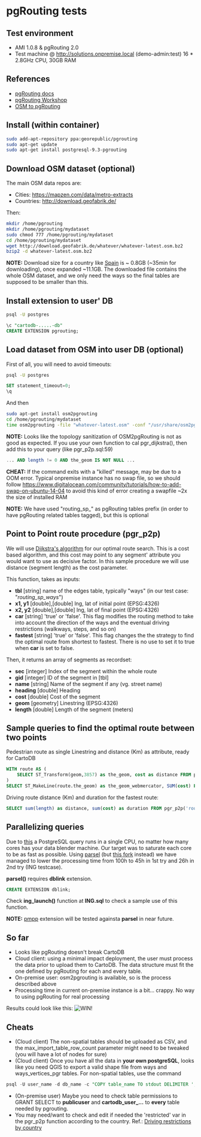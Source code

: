# pgRouting tests

## Test environment

* AMI 1.0.8 & pgRouting 2.0
* Test machine @ http://solutions.onpremise.local (demo-admin:test) 16 * 2.8GHz CPU, 30GB RAM

## References

* [pgRouting docs](http://pgrouting.org/documentation.html)
* [pgRouting Workshop](http://workshop.pgrouting.org/index.html)
* [OSM to pgRouting](http://pgrouting.org/docs/tools/osm2pgrouting.html)

## Install (within container)

```sh
sudo add-apt-repository ppa:georepublic/pgrouting
sudo apt-get update
sudo apt-get install postgresql-9.3-pgrouting
```

## Download OSM dataset (optional)

The main OSM data repos are:
* Cities: https://mapzen.com/data/metro-extracts
* Countries: http://download.geofabrik.de/

Then:

```sh
mkdir /home/pgrouting
mkdir /home/pgrouting/mydataset
sudo chmod 777 /home/pgrouting/mydataset
cd /home/pgrouting/mydataset
wget http://download.geofabrik.de/whatever/whatever-latest.osm.bz2
bzip2 -d whatever-latest.osm.bz2
```

**NOTE:** Download size for a country like [Spain](http://download.geofabrik.de/europe/spain-latest.osm.bz2) is ~ 0.8GB (~35min for downloading), once expanded ~11.1GB. The downloaded file contains the whole OSM dataset, and we only need the ways so the final tables are supposed to be smaller than this.

## Install extension to user' DB

```sh
psql -U postgres
```

```sql
\c "cartodb-.....-db"
CREATE EXTENSION pgrouting;
```

## Load dataset from OSM into user DB (optional)

First of all, you will need to avoid timeouts:

```sh
psql -U postgres
```

```sql
SET statement_timeout=0;
\q
```

And then

```sh
sudo apt-get install osm2pgrouting
cd /home/pgrouting/mydataset
time osm2pgrouting -file "whatever-latest.osm" -conf "/usr/share/osm2pgrouting/mapconfig.xml" -dbname cartodb_user_..._db -user postgres -host localhost -prefixtables "routing_sp_" -clean
```
**NOTE:** Looks like the topology sanitization of OSM2pgRouting is not as good as expected. If you use your own function to cal pgr_dijkstra(), then add this to your query (like pgr_p2p.sql:59)

```sql
... AND length != 0 AND the_geom IS NOT NULL ...
```


**CHEAT:** If the command exits with a "killed" message, may be due to a OOM error. Typical onpremise instance has no swap file, so we should follow https://www.digitalocean.com/community/tutorials/how-to-add-swap-on-ubuntu-14-04 to avoid this kind of error creating a swapfile ~2x the size of installed RAM

**NOTE:** We have used "routing_sp_" as pgRouting tables prefix (in order to have pgRouting related tables tagged), but this is optional

## Point to Point route procedure (pgr_p2p)

We will use [Dijkstra's algorithm](https://en.wikipedia.org/wiki/Dijkstra%27s_algorithm) for our optimal route search. This is a cost based algorithm, and this cost may point to any segment' attribute you would want to use as decisive factor. In this sample procedure we will use distance (segment length) as the cost parameter.

This function, takes as inputs:
* **tbl** [string] name of the edges table, typically "ways" (in our test case: "_routing_sp_ways_")
* **x1, y1** [double],[double] lng, lat of initial point (EPSG:4326)
* **x2, y2** [double],[double] lng, lat of final point (EPSG:4326)
* **car** [string] 'true' or 'false'. This flag modifies the routing method to take into account the direction of the ways and the eventual driving restrictions (walkways, steps, and so on)
* **fastest** [string] 'true' or 'false'. This flag changes the the strategy to find the optimal route from shortest to fastest. There is no use to set it to true when **car** is set to false.

Then, it returns an array of segments as recordset:
* **sec** [integer] Index of the segment within the whole route
* **gid** [integer] ID of the segment in [tbl]
* **name** [string] Name of the segment if any (vg. street name)
* **heading** [double] Heading
* **cost** [double] Cost of the segment
* **geom** [geometry] Linestring (EPSG:4326)
* **length** [double] Length of the segment (meters)

## Sample queries to find the optimal route between two points

Pedestrian route as single Linestring and distance (Km) as attribute, ready for CartoDB

```sql
WITH route AS (
	SELECT ST_Transform(geom,3857) as the_geom, cost as distance FROM pgr_p2p('routing_sp_ways', -3.75,40.40, -3.70,40.40, 'false', 'false') ORDER BY seq
)
SELECT ST_MakeLine(route.the_geom) as the_geom_webmercator, SUM(cost) FROM route;
```

Driving route distance (Km) and duration for the fastest route:

```sql
SELECT sum(length) as distance, sum(cost) as duration FROM pgr_p2p('routing_sp_ways', -3.75,40.40, -3.70,40.40,'true','true');
```

## Parallelizing queries

Due to [this](https://wiki.postgresql.org/wiki/FAQ#How_does_PostgreSQL_use_CPU_resources.3F) a PostgreSQL query runs in a single CPU, no matter how many cores has your data blender machine. Our target was to saturate each core to be as fast as possible. Using [parsel](http://geeohspatial.blogspot.com.es/2013/12/a-simple-function-for-parallel-queries_18.html) (but [this fork](https://gist.github.com/minus34/53570f5f274c30bc44e3) instead) we have managed to lower the processing time from 100h to 45h in 1st try and 26h in 2nd try (ING testcase).

**parsel()** requires **dblink** extension.

```sql
CREATE EXTENSION dblink;
```

Check **ing_launch()** function at **ING.sql** to check a sample use of this function.

**NOTE:** [pmpp](https://github.com/moat/pmpp) extension will be tested againsta **parsel** in near future.

## So far
* Looks like pgRouting doesn't break CartoDB
* Cloud client: using a minimal impact deployment, the user must process the data prior to upload them to CartoDB. The data structure must fit the one defined by pgRouting for each and every table.
* On-premise user: osm2pgrouting is available, so is the process described above
* Processing time in current on-premise instance is a bit... crappy. No way to using pgRouting for real processing

Results could look like this:
![WIN!](http://i.imgur.com/06oXrSK.jpg?1)

## Cheats
* (Cloud client) The non-spatial tables should be uploaded as CSV, and the max_import_table_row_count parameter might need to be tweaked (you will have a lot of nodes for sure)
* (Cloud client) Once you have all the data in **your own postgreSQL**, looks like you need QGIS to export a valid shape file from ways and ways_vertices_pgr tables. For non-spatial tables, use the command

```sql
psql -U user_name -d db_name -c "COPY table_name TO stdout DELIMITER ',' CSV HEADER;" > table_name.csv
```

* (On-premise user) Maybe you need to check table permissions to GRANT SELECT to **publicuser** and **cartodb_user_...** to **every** table needed by pgrouting.
* You may need/want to check and edit if needed the 'restricted' var in the pgr_p2p function according to the country. Ref.: [Driving restrictions by country](http://wiki.openstreetmap.org/wiki/OSM_tags_for_routing/Access-Restrictions)
